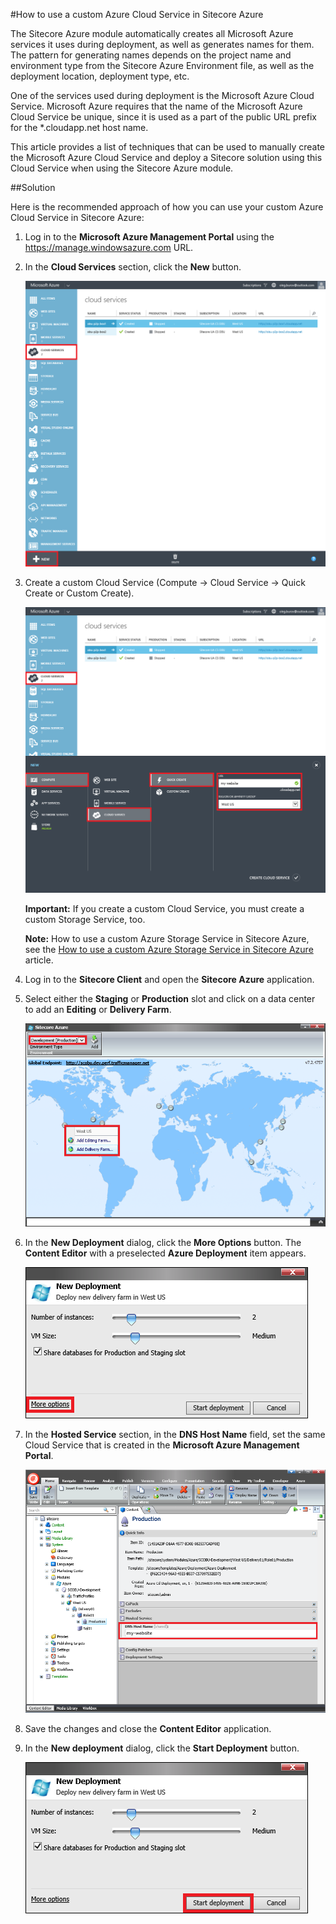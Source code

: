 #How to use a custom Azure Cloud Service in Sitecore Azure

The Sitecore Azure module automatically creates all Microsoft Azure services it uses during deployment, as well as generates names for them. The pattern for generating names depends on the project name and environment type from the Sitecore Azure Environment file, as well as the deployment location, deployment type, etc.

One of the services used during deployment is the Microsoft Azure Cloud Service. Microsoft Azure requires that the name of the Microsoft Azure Cloud Service be unique, since it is used as a part of the public URL prefix for the *.cloudapp.net host name.

This article provides a list of techniques that can be used to manually create the Microsoft Azure Cloud Service and deploy a Sitecore solution using this Cloud Service when using the Sitecore Azure module.

##Solution

Here is the recommended approach of how you can use your custom Azure Cloud Service in Sitecore Azure:

1. Log in to the **Microsoft Azure Management Portal** using the https://manage.windowsazure.com URL.
 
2. In the **Cloud Services** section, click the **New** button.

   ![](./media/how-to-use-a-custom-azure-cloud-service-in-sitecore-azure/AzureManagementPortal-01.png)

3. Create a custom Cloud Service (Compute -> Cloud Service -> Quick Create or Custom Create).

   ![](./media/how-to-use-a-custom-azure-cloud-service-in-sitecore-azure/AzureManagementPortal-02.png)
   
   **Important:** If you create a custom Cloud Service, you must create a custom Storage Service, too.
   
   **Note:** How to use a custom Azure Storage Service in Sitecore Azure, see the [How to use a custom Azure Storage Service in Sitecore Azure](how-to-use-a-custom-azure-storage-service-in-sitecore-azure.md) article.

4. Log in to the **Sitecore Client** and open the **Sitecore Azure** application.

5. Select either the **Staging** or **Production** slot and click on a data center to add an **Editing** or **Delivery Farm**. 

   ![](./media/how-to-use-a-custom-azure-cloud-service-in-sitecore-azure/SitecoreAzure-01.png)
   
6. In the **New Deployment** dialog, click the **More Options** button. The **Content Editor** with a preselected **Azure Deployment** item appears.

   ![](./media/how-to-use-a-custom-azure-cloud-service-in-sitecore-azure/SitecoreAzure-02.png)

7. In the **Hosted Service** section, in the **DNS Host Name** field, set the same Cloud Service that is created in the **Microsoft Azure Management Portal**.

   ![](./media/how-to-use-a-custom-azure-cloud-service-in-sitecore-azure/SitecoreAzure-03.png)
   
8. Save the changes and close the **Content Editor** application.

9. In the **New deployment** dialog, click the **Start Deployment** button.
   
   ![](./media/how-to-use-a-custom-azure-cloud-service-in-sitecore-azure/SitecoreAzure-04.png)